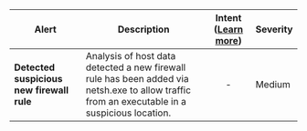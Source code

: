 |Alert|Description|Intent ([Learn more](#intentions))|Severity|
|----|----|:----:|--|
|**Detected suspicious new firewall rule**|Analysis of host data detected a new firewall rule has been added via netsh.exe to allow traffic from an executable in a suspicious location.|-|Medium|
